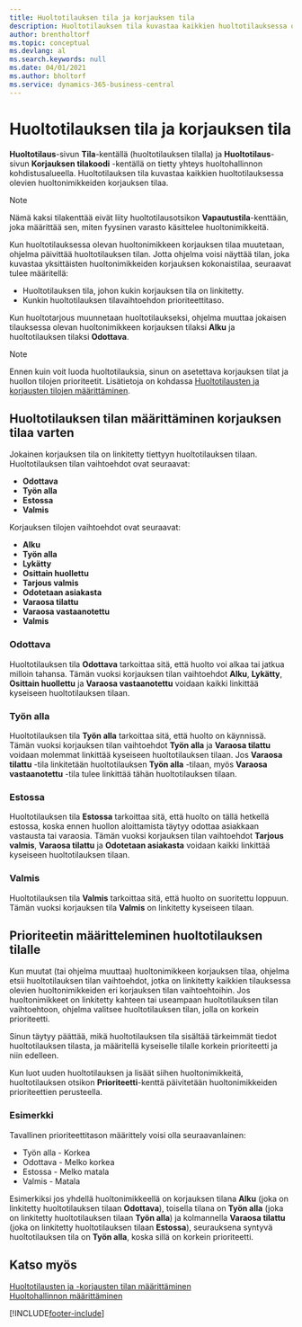 ```yaml
---
title: Huoltotilauksen tila ja korjauksen tila
description: Huoltotilauksen tila kuvastaa kaikkien huoltotilauksessa olevien huoltonimikkeiden korjauksen tilaa.
author: brentholtorf
ms.topic: conceptual
ms.devlang: al
ms.search.keywords: null
ms.date: 04/01/2021
ms.author: bholtorf
ms.service: dynamics-365-business-central
---
```

# <a name="service-order-status-and-repair-status"></a>Huoltotilauksen tila ja korjauksen tila

**Huoltotilaus**-sivun **Tila**-kentällä (huoltotilauksen tilalla) ja **Huoltotilaus**-sivun **Korjauksen tilakoodi** -kentällä on tietty yhteys huoltohallinnon kohdistusalueella. Huoltotilauksen tila kuvastaa kaikkien huoltotilauksessa olevien huoltonimikkeiden korjauksen tilaa.  

> [!NOTE]  
> Nämä kaksi tilakenttää eivät liity huoltotilausotsikon **Vapautustila**-kenttään, joka määrittää sen, miten fyysinen varasto käsittelee huoltonimikkeitä.  

Kun huoltotilauksessa olevan huoltonimikkeen korjauksen tilaa muutetaan, ohjelma päivittää huoltotilauksen tilan. Jotta ohjelma voisi näyttää tilan, joka kuvastaa yksittäisten huoltonimikkeiden korjauksen kokonaistilaa, seuraavat tulee määritellä:  

* Huoltotilauksen tila, johon kukin korjauksen tila on linkitetty.  
* Kunkin huoltotilauksen tilavaihtoehdon prioriteettitaso.  

Kun huoltotarjous muunnetaan huoltotilaukseksi, ohjelma muuttaa jokaisen tilauksessa olevan huoltonimikkeen korjauksen tilaksi **Alku** ja huoltotilauksen tilaksi **Odottava**.  

> [!NOTE]
> Ennen kuin voit luoda huoltotilauksia, sinun on asetettava korjauksen tilat ja huollon tilojen prioriteetit. Lisätietoja on kohdassa [Huoltotilausten ja korjausten tilojen määrittäminen](service-order-repair-status.md).

## <a name="specifying-service-order-status-for-repair-status"></a>Huoltotilauksen tilan määrittäminen korjauksen tilaa varten

Jokainen korjauksen tila on linkitetty tiettyyn huoltotilauksen tilaan. Huoltotilauksen tilan vaihtoehdot ovat seuraavat:

* **Odottava**
* **Työn alla**
* **Estossa**
* **Valmis**

Korjauksen tilojen vaihtoehdot ovat seuraavat:

* **Alku**
* **Työn alla**
* **Lykätty**
* **Osittain huollettu**
* **Tarjous valmis**
* **Odotetaan asiakasta**
* **Varaosa tilattu**
* **Varaosa vastaanotettu**
* **Valmis**  

### <a name="pending"></a>Odottava

Huoltotilauksen tila **Odottava** tarkoittaa sitä, että huolto voi alkaa tai jatkua milloin tahansa. Tämän vuoksi korjauksen tilan vaihtoehdot **Alku**, **Lykätty**, **Osittain huollettu** ja **Varaosa vastaanotettu** voidaan kaikki linkittää kyseiseen huoltotilauksen tilaan.  

### <a name="in-process"></a>Työn alla

Huoltotilauksen tila **Työn alla** tarkoittaa sitä, että huolto on käynnissä. Tämän vuoksi korjauksen tilan vaihtoehdot **Työn alla** ja **Varaosa tilattu** voidaan molemmat linkittää kyseiseen huoltotilauksen tilaan. Jos **Varaosa tilattu** -tila linkitetään huoltotilauksen **Työn alla** -tilaan, myös **Varaosa vastaanotettu** -tila tulee linkittää tähän huoltotilauksen tilaan.  

### <a name="on-hold"></a>Estossa

Huoltotilauksen tila **Estossa** tarkoittaa sitä, että huolto on tällä hetkellä estossa, koska ennen huollon aloittamista täytyy odottaa asiakkaan vastausta tai varaosia. Tämän vuoksi korjauksen tilan vaihtoehdot **Tarjous valmis**, **Varaosa tilattu** ja **Odotetaan asiakasta** voidaan kaikki linkittää kyseiseen huoltotilauksen tilaan.  

### <a name="finished"></a>Valmis

Huoltotilauksen tila **Valmis** tarkoittaa sitä, että huolto on suoritettu loppuun. Tämän vuoksi korjauksen tila **Valmis** on linkitetty kyseiseen tilaan.  

## <a name="assigning-priority-to-service-order-status"></a>Prioriteetin määritteleminen huoltotilauksen tilalle

Kun muutat (tai ohjelma muuttaa) huoltonimikkeen korjauksen tilaa, ohjelma etsii huoltotilauksen tilan vaihtoehdot, jotka on linkitetty kaikkien tilauksessa olevien huoltonimikkeiden eri korjauksen tilan vaihtoehtoihin. Jos huoltonimikkeet on linkitetty kahteen tai useampaan huoltotilauksen tilan vaihtoehtoon, ohjelma valitsee huoltotilauksen tilan, jolla on korkein prioriteetti.  

Sinun täytyy päättää, mikä huoltotilauksen tila sisältää tärkeimmät tiedot huoltotilauksen tilasta, ja määritellä kyseiselle tilalle korkein prioriteetti ja niin edelleen.  

Kun luot uuden huoltotilauksen ja lisäät siihen huoltonimikkeitä, huoltotilauksen otsikon **Prioriteetti**-kenttä päivitetään huoltonimikkeiden prioriteettien perusteella.  

### <a name="example"></a>Esimerkki

Tavallinen prioriteettitason määrittely voisi olla seuraavanlainen:  

* Työn alla - Korkea  
* Odottava - Melko korkea  
* Estossa - Melko matala  
* Valmis - Matala  

Esimerkiksi jos yhdellä huoltonimikkeellä on korjauksen tilana **Alku** (joka on linkitetty huoltotilauksen tilaan **Odottava**), toisella tilana on **Työn alla** (joka on linkitetty huoltotilauksen tilaan **Työn alla**) ja kolmannella **Varaosa tilattu** (joka on linkitetty huoltotilauksen tilaan **Estossa**), seurauksena syntyvä huoltotilauksen tila on **Työn alla**, koska sillä on korkein prioriteetti.  

## <a name="see-also"></a>Katso myös

[Huoltotilausten ja -korjausten tilan määrittäminen](service-order-repair-status.md)  
[Huoltohallinnon määrittäminen](service-setup-service.md)  


[!INCLUDE[footer-include](includes/footer-banner.md)]
